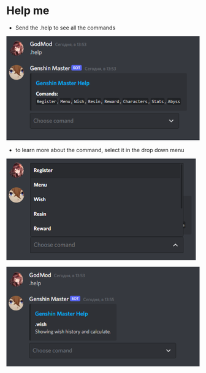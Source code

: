 # Help me

* Send the .help to see all the commands

![help](img/help1.png)

* to learn more about the command, select it in the drop down menu

![help](img/help2.png)

![help](img/help3.png)
